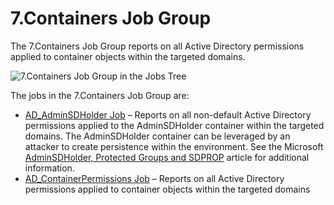 # 7.Containers Job Group

The 7.Containers Job Group reports on all Active Directory permissions applied to container objects
within the targeted domains.

![7.Containers Job Group in the Jobs Tree](/img/product_docs/accessanalyzer/admin/hostmanagement/jobstree.webp)

The jobs in the 7.Containers Job Group are:

- [AD_AdminSDHolder Job](/docs/accessanalyzer/12.0/solutions/activedirectorypermissionsanalyzer/containers/ad_adminsdholder.md) – Reports on all non-default Active Directory
  permissions applied to the AdminSDHolder container within the targeted domains. The AdminSDHolder
  container can be leveraged by an attacker to create persistence within the environment. See the
  Microsoft
  [AdminSDHolder, Protected Groups and SDPROP](https://technet.microsoft.com/en-us/library/2009.09.sdadminholder.aspx)
  article for additional information.
- [AD_ContainerPermissions Job](/docs/accessanalyzer/12.0/solutions/activedirectorypermissionsanalyzer/containers/ad_containerpermissions.md) – Reports on all Active Directory
  permissions applied to container objects within the targeted domains
